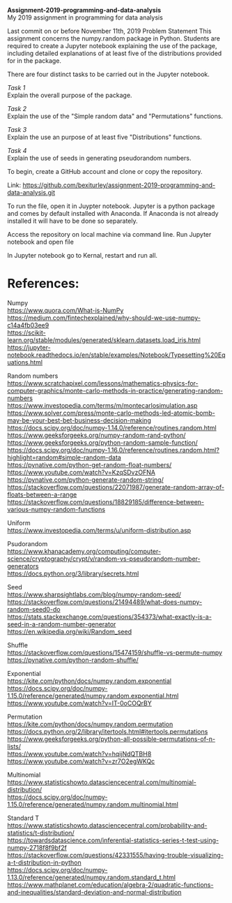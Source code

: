 **Assignment-2019-programming-and-data-analysis**    
My 2019 assignment in programming for data analysis

Last commit on or before November 11th, 2019
Problem Statement
This assignment concerns the numpy.random package in Python. Students are required to create a Jupyter notebook explaining the use of the package, including detailed explanations of at least five of the distributions provided for in the package.

There are four distinct tasks to be carried out in the Jupyter notebook.

*Task 1*  
Explain the overall purpose of the package.

*Task 2*  
Explain the use of the "Simple random data" and "Permutations" functions.

*Task 3*   
Explain the use an purpose of at least five "Distributions" functions.

*Task 4*   
Explain the use of seeds in generating pseudorandom numbers.


To begin, create a GitHub account and clone or copy the repository.

Link: https://github.com/bexiturley/assignment-2019-programming-and-data-analysis.git

To run the file, open it in Juypter notebook. Jupyter is a python package and comes by default installed with Anaconda. If Anaconda is not already installed it will have to be done so separately. 

Access the repository on local machine via command line.  Run Jupyter notebook and open file 

In Jupyter notebook go to Kernal, restart and run all. 

# References: 

Numpy    
https://www.quora.com/What-is-NumPy    
https://medium.com/fintechexplained/why-should-we-use-numpy-c14a4fb03ee9    
https://scikit-learn.org/stable/modules/generated/sklearn.datasets.load_iris.html    
https://jupyter-notebook.readthedocs.io/en/stable/examples/Notebook/Typesetting%20Equations.html    


Random numbers    
https://www.scratchapixel.com/lessons/mathematics-physics-for-computer-graphics/monte-carlo-methods-in-practice/generating-random-numbers    
https://www.investopedia.com/terms/m/montecarlosimulation.asp    
https://www.solver.com/press/monte-carlo-methods-led-atomic-bomb-may-be-your-best-bet-business-decision-making    
https://docs.scipy.org/doc/numpy-1.14.0/reference/routines.random.html    
https://www.geeksforgeeks.org/numpy-random-rand-python/    
https://www.geeksforgeeks.org/python-random-sample-function/    
https://docs.scipy.org/doc/numpy-1.16.0/reference/routines.random.html?highlight=random#simple-random-data    
https://pynative.com/python-get-random-float-numbers/    
https://www.youtube.com/watch?v=KzqSDvzOFNA    
https://pynative.com/python-generate-random-string/    
https://stackoverflow.com/questions/22071987/generate-random-array-of-floats-between-a-range    
https://stackoverflow.com/questions/18829185/difference-between-various-numpy-random-functions    
     

Uniform     
https://www.investopedia.com/terms/u/uniform-distribution.asp     


Psudorandom    
https://www.khanacademy.org/computing/computer-science/cryptography/crypt/v/random-vs-pseudorandom-number-generators    
https://docs.python.org/3/library/secrets.html     


Seed    
https://www.sharpsightlabs.com/blog/numpy-random-seed/     
https://stackoverflow.com/questions/21494489/what-does-numpy-random-seed0-do     
https://stats.stackexchange.com/questions/354373/what-exactly-is-a-seed-in-a-random-number-generator     
https://en.wikipedia.org/wiki/Random_seed      


Shuffle     
https://stackoverflow.com/questions/15474159/shuffle-vs-permute-numpy    
https://pynative.com/python-random-shuffle/     


Exponential     
https://kite.com/python/docs/numpy.random.exponential     
https://docs.scipy.org/doc/numpy-1.15.0/reference/generated/numpy.random.exponential.html     
https://www.youtube.com/watch?v=IT-0oCOQrBY     


Permutation    
https://kite.com/python/docs/numpy.random.permutation    
https://docs.python.org/2/library/itertools.html#itertools.permutations    
https://www.geeksforgeeks.org/python-all-possible-permutations-of-n-lists/    
https://www.youtube.com/watch?v=hqijNdQTBH8    
https://www.youtube.com/watch?v=zr7O2egWKQc    


Multinomial    
https://www.statisticshowto.datasciencecentral.com/multinomial-distribution/     
https://docs.scipy.org/doc/numpy-1.15.0/reference/generated/numpy.random.multinomial.html    


Standard T    
https://www.statisticshowto.datasciencecentral.com/probability-and-statistics/t-distribution/     
https://towardsdatascience.com/inferential-statistics-series-t-test-using-numpy-2718f8f9bf2f     
https://stackoverflow.com/questions/42331555/having-trouble-visualizing-a-t-distribution-in-python    
https://docs.scipy.org/doc/numpy-1.13.0/reference/generated/numpy.random.standard_t.html     
https://www.mathplanet.com/education/algebra-2/quadratic-functions-and-inequalities/standard-deviation-and-normal-distribution      

